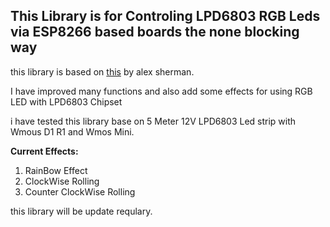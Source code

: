 ## This Library is for Controling LPD6803 RGB Leds via ESP8266 based boards the none blocking way


this library is based on [this](https://github.com/alex-sherman/ESP8266-LPD6803)  by alex sherman.

I have improved many functions and also add some effects for using RGB LED with LPD6803 Chipset

i have tested this library base on 5 Meter 12V LPD6803 Led strip with Wmous D1 R1 and Wmos Mini.

**Current Effects:**

1. RainBow Effect
2. ClockWise Rolling
3. Counter ClockWise Rolling


this library will be update requlary.
